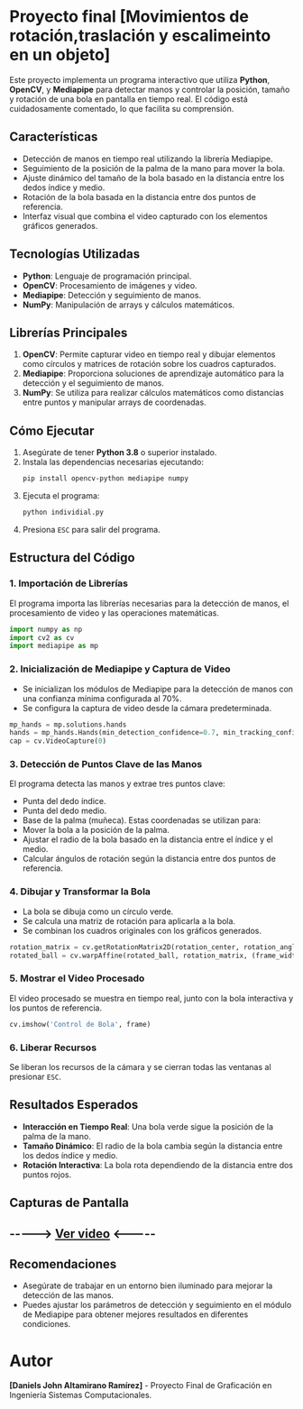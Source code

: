 # Proyecto final [Movimientos de rotación,traslación y escalimeinto en un objeto]

Este proyecto implementa un programa interactivo que utiliza **Python**, **OpenCV**, y **Mediapipe** para detectar manos y controlar la posición, tamaño y rotación de una bola en pantalla en tiempo real. El código está cuidadosamente comentado, lo que facilita su comprensión.

## Características

- Detección de manos en tiempo real utilizando la librería Mediapipe.
- Seguimiento de la posición de la palma de la mano para mover la bola.
- Ajuste dinámico del tamaño de la bola basado en la distancia entre los dedos índice y medio.
- Rotación de la bola basada en la distancia entre dos puntos de referencia.
- Interfaz visual que combina el video capturado con los elementos gráficos generados.

## Tecnologías Utilizadas

- **Python**: Lenguaje de programación principal.
- **OpenCV**: Procesamiento de imágenes y video.
- **Mediapipe**: Detección y seguimiento de manos.
- **NumPy**: Manipulación de arrays y cálculos matemáticos.

## Librerías Principales

1. **OpenCV**: Permite capturar video en tiempo real y dibujar elementos como círculos y matrices de rotación sobre los cuadros capturados.
2. **Mediapipe**: Proporciona soluciones de aprendizaje automático para la detección y el seguimiento de manos.
3. **NumPy**: Se utiliza para realizar cálculos matemáticos como distancias entre puntos y manipular arrays de coordenadas.

## Cómo Ejecutar

1. Asegúrate de tener **Python 3.8** o superior instalado.
2. Instala las dependencias necesarias ejecutando:
   ```bash
   pip install opencv-python mediapipe numpy
   ```
3. Ejecuta el programa:
   ```bash
   python individial.py
   ```
4. Presiona `ESC` para salir del programa.

## Estructura del Código

### 1. Importación de Librerías

El programa importa las librerías necesarias para la detección de manos, el procesamiento de video y las operaciones matemáticas.

```python
import numpy as np
import cv2 as cv
import mediapipe as mp
```

### 2. Inicialización de Mediapipe y Captura de Video

- Se inicializan los módulos de Mediapipe para la detección de manos con una confianza mínima configurada al 70%.
- Se configura la captura de video desde la cámara predeterminada.

```python
mp_hands = mp.solutions.hands
hands = mp_hands.Hands(min_detection_confidence=0.7, min_tracking_confidence=0.7)
cap = cv.VideoCapture(0)
```

### 3. Detección de Puntos Clave de las Manos

El programa detecta las manos y extrae tres puntos clave:

- Punta del dedo índice.
- Punta del dedo medio.
- Base de la palma (muñeca).
  Estas coordenadas se utilizan para:
- Mover la bola a la posición de la palma.
- Ajustar el radio de la bola basado en la distancia entre el índice y el medio.
- Calcular ángulos de rotación según la distancia entre dos puntos de referencia.

### 4. Dibujar y Transformar la Bola

- La bola se dibuja como un círculo verde.
- Se calcula una matriz de rotación para aplicarla a la bola.
- Se combinan los cuadros originales con los gráficos generados.

```python
rotation_matrix = cv.getRotationMatrix2D(rotation_center, rotation_angle, 1)
rotated_ball = cv.warpAffine(rotated_ball, rotation_matrix, (frame_width, frame_height))
```

### 5. Mostrar el Video Procesado

El video procesado se muestra en tiempo real, junto con la bola interactiva y los puntos de referencia.

```python
cv.imshow('Control de Bola', frame)
```

### 6. Liberar Recursos

Se liberan los recursos de la cámara y se cierran todas las ventanas al presionar `ESC`.

## Resultados Esperados

- **Interacción en Tiempo Real**: Una bola verde sigue la posición de la palma de la mano.
- **Tamaño Dinámico**: El radio de la bola cambia según la distancia entre los dedos índice y medio.
- **Rotación Interactiva**: La bola rota dependiendo de la distancia entre dos puntos rojos.

## Capturas de Pantalla

## -----> [Ver video](https://youtu.be/51FoG18x384)  <----- 

## Recomendaciones 
- Asegúrate de trabajar en un entorno bien iluminado para mejorar la detección de las manos.
- Puedes ajustar los parámetros de detección y seguimiento en el módulo de Mediapipe para obtener mejores resultados en diferentes condiciones.


# Autor
 **[Daniels John Altamirano Ramírez]** - Proyecto Final de Graficación en Ingeniería Sistemas Computacionales.

